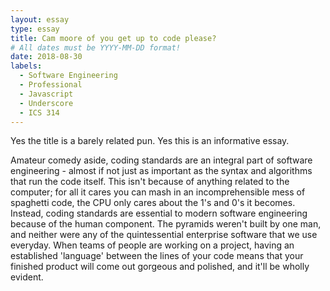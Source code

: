 ```yaml
---
layout: essay
type: essay
title: Cam moore of you get up to code please?
# All dates must be YYYY-MM-DD format!
date: 2018-08-30
labels:
  - Software Engineering
  - Professional
  - Javascript
  - Underscore
  - ICS 314
---
```


Yes the title is a barely related pun. Yes this is an informative essay.

Amateur comedy aside, coding standards are an integral part of software engineering - almost if not just as important as the syntax and
algorithms that run the code itself. This isn't because of anything related to the computer; for all it cares you can mash in an
incomprehensible mess of spaghetti code, the CPU only cares about the 1's and 0's it becomes. Instead, coding standards are essential
to modern software engineering because of the human component. The pyramids weren't built by one man, and neither were any of the
quintessential enterprise software that we use everyday. When teams of people are working on a project, having an established 'language'
between the lines of your code means that your finished product will come out gorgeous and polished, and it'll be wholly evident.

# 
